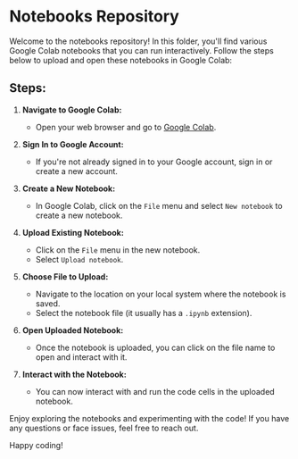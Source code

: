 # Notebooks Repository

Welcome to the notebooks repository! In this folder, you'll find various Google Colab notebooks that you can run interactively. Follow the steps below to upload and open these notebooks in Google Colab:

## Steps:

1. **Navigate to Google Colab:**
   - Open your web browser and go to [Google Colab](https://colab.research.google.com/).

2. **Sign In to Google Account:**
   - If you're not already signed in to your Google account, sign in or create a new account.

3. **Create a New Notebook:**
   - In Google Colab, click on the `File` menu and select `New notebook` to create a new notebook.

4. **Upload Existing Notebook:**
   - Click on the `File` menu in the new notebook.
   - Select `Upload notebook`.

5. **Choose File to Upload:**
   - Navigate to the location on your local system where the notebook is saved.
   - Select the notebook file (it usually has a `.ipynb` extension).

6. **Open Uploaded Notebook:**
   - Once the notebook is uploaded, you can click on the file name to open and interact with it.

7. **Interact with the Notebook:**
   - You can now interact with and run the code cells in the uploaded notebook.

Enjoy exploring the notebooks and experimenting with the code! If you have any questions or face issues, feel free to reach out.

Happy coding!